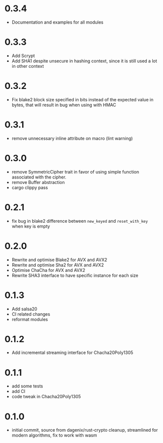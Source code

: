 # 0.3.4

* Documentation and examples for all modules

# 0.3.3

* Add Scrypt
* Add SHA1 despite unsecure in hashing context, since it is still used a lot in other context

# 0.3.2

* Fix blake2 block size specified in bits instead of the expected value in bytes, that
  will result in bug when using with HMAC

# 0.3.1

* remove unnecessary inline attribute on macro (lint warning)

# 0.3.0

* remove SymmetricCipher trait in favor of using simple function associated with the cipher.
* remove Buffer abstraction
* cargo clippy pass

# 0.2.1

* fix bug in blake2 difference between `new_keyed` and `reset_with_key` when key is empty

# 0.2.0

* Rewrite and optimise Blake2 for AVX and AVX2
* Rewrite and optimise Sha2 for AVX and AVX2
* Optimise ChaCha for AVX and AVX2
* Rewrite SHA3 interface to have specific instance for each size

# 0.1.3

* Add salsa20
* CI related changes
* reformat modules

# 0.1.2

* Add incremental streaming interface for Chacha20Poly1305

# 0.1.1

* add some tests
* add CI
* code tweak in Chacha20Poly1305

# 0.1.0

* initial commit, source from dagenix/rust-crypto cleanup, streamlined for modern algorithms, fix to work with wasm
